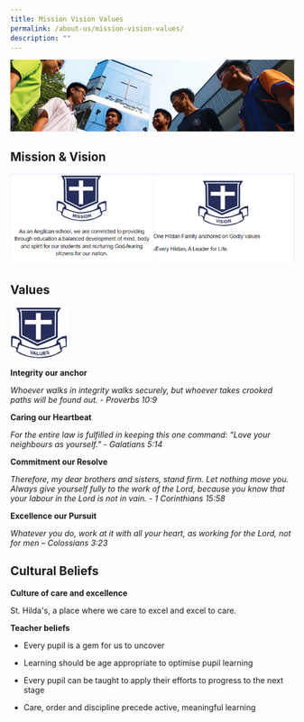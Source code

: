 ```yaml
---
title: Mission Vision Values
permalink: /about-us/mission-vision-values/
description: ""
---
```

![](/images/School%20Info/About%20SHSS%20Banner.jpg)


Mission &amp; Vision
----------------

![](/images/School%20Info/School%20Info%201.png)

Values
------


<img src="/images/School%20Info/School%20Info%202.png" style="width:20%">
		 
**Integrity our anchor**

_Whoever walks in integrity walks securely, but whoever takes crooked paths will be found out. - Proverbs 10:9_

**Caring our Heartbeat**

_For the entire law is fulfilled in keeping this one command: “Love your neighbours as yourself.” - Galatians 5:14_

**Commitment our Resolve**

_Therefore, my dear brothers and sisters, stand firm. Let nothing move you. Always give yourself fully to the work of the Lord, because you know that your labour in the Lord is not in vain. - 1 Corinthians 15:58_

**Excellence our Pursuit**

_Whatever you do, work at it with all your heart, as working for the Lord, not for men – Colossians 3:23_


Cultural Beliefs
----------------

**Culture of care and excellence**

St. Hilda's, a place where we care to excel and excel to care.&nbsp;

**Teacher beliefs**

*   Every pupil is a gem for us to uncover
    
*   Learning should be age appropriate to optimise pupil learning
    
*   Every pupil can be taught to apply their efforts to progress to the next stage
    
*   Care, order and discipline precede active, meaningful learning





